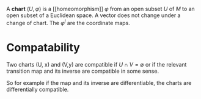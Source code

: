 A **chart** $(U,\varphi)$ is a [[homeomorphism]] $\varphi$ from an open subset $U$ of $M$ to an open subset of a Euclidean space. A vector does not change under a change of chart. The $\varphi^i$ are the coordinate maps.

# Compatability

Two charts (U, x) and (V,y) are compatible if $U \cap V = \emptyset$ or if the relevant transition map and its inverse are compatible in some sense.

So for example if the map and its inverse are differentiable, the charts are differentially compatible.